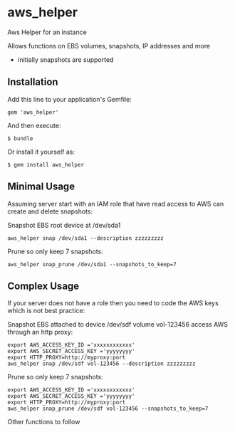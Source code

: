 # aws_helper

Aws Helper for an instance

Allows functions on EBS volumes, snapshots, IP addresses and more 
* initially snapshots are supported

## Installation

Add this line to your application's Gemfile:

    gem 'aws_helper'
    
And then execute:

    $ bundle

Or install it yourself as:

    $ gem install aws_helper

## Minimal Usage

Assuming server start with an IAM role that have read access to AWS can create and delete snapshots: 

Snapshot EBS root device at /dev/sda1

    aws_helper snap /dev/sda1 --description zzzzzzzzz

Prune so only keep 7 snapshots: 

    aws_helper snap_prune /dev/sda1 --snapshots_to_keep=7

## Complex Usage

If your server does not have a role then you need to code the AWS keys which is not best practice:

Snapshot EBS attached to device /dev/sdf volume vol-123456 access AWS through an http proxy: 

    export AWS_ACCESS_KEY_ID ='xxxxxxxxxxxx'
    export AWS_SECRET_ACCESS_KEY ='yyyyyyyy'
    export HTTP_PROXY=http://myproxy:port
    aws_helper snap /dev/sdf vol-123456 --description zzzzzzzzz

Prune so only keep 7 snapshots: 

    export AWS_ACCESS_KEY_ID ='xxxxxxxxxxxx'
    export AWS_SECRET_ACCESS_KEY ='yyyyyyyy'
    export HTTP_PROXY=http://myproxy:port
    aws_helper snap_prune /dev/sdf vol-123456 --snapshots_to_keep=7
 
Other functions to follow     


